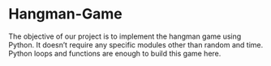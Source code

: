 # Hangman-Game
The objective of our project is to implement the hangman game using Python. It doesn’t require any specific modules other than random and time. Python loops and functions are enough to build this game here.

